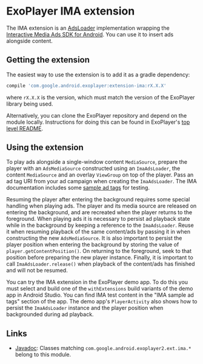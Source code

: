 # ExoPlayer IMA extension #

The IMA extension is an [AdsLoader][] implementation wrapping the
[Interactive Media Ads SDK for Android][IMA]. You can use it to insert ads
alongside content.

[IMA]: https://developers.google.com/interactive-media-ads/docs/sdks/android/
[AdsLoader]: https://google.github.io/ExoPlayer/doc/reference/index.html?com/google/android/exoplayer2/source/ads/AdsLoader.html

## Getting the extension ##

The easiest way to use the extension is to add it as a gradle dependency:

```gradle
compile 'com.google.android.exoplayer:extension-ima:rX.X.X'
```

where `rX.X.X` is the version, which must match the version of the ExoPlayer
library being used.

Alternatively, you can clone the ExoPlayer repository and depend on the module
locally. Instructions for doing this can be found in ExoPlayer's
[top level README][].

[top level README]: https://github.com/google/ExoPlayer/blob/release-v2/README.md

## Using the extension ##

To play ads alongside a single-window content `MediaSource`, prepare the player
with an `AdsMediaSource` constructed using an `ImaAdsLoader`, the content
`MediaSource` and an overlay `ViewGroup` on top of the player. Pass an ad tag
URI from your ad campaign when creating the `ImaAdsLoader`. The IMA
documentation includes some [sample ad tags][] for testing.

Resuming the player after entering the background requires some special handling
when playing ads. The player and its media source are released on entering the
background, and are recreated when the player returns to the foreground. When
playing ads it is necessary to persist ad playback state while in the background
by keeping a reference to the `ImaAdsLoader`. Reuse it when resuming playback of
the same content/ads by passing it in when constructing the new
`AdsMediaSource`. It is also important to persist the player position when
entering the background by storing the value of `player.getContentPosition()`.
On returning to the foreground, seek to that position before preparing the new
player instance. Finally, it is important to call `ImaAdsLoader.release()` when
playback of the content/ads has finished and will not be resumed.

You can try the IMA extension in the ExoPlayer demo app. To do this you must
select and build one of the `withExtensions` build variants of the demo app in
Android Studio. You can find IMA test content in the "IMA sample ad tags"
section of the app. The demo app's `PlayerActivity` also shows how to persist
the `ImaAdsLoader` instance and the player position when backgrounded during ad
playback.

[top level README]: https://github.com/google/ExoPlayer/blob/release-v2/README.md
[sample ad tags]: https://developers.google.com/interactive-media-ads/docs/sdks/android/tags

## Links ##

* [Javadoc][]: Classes matching `com.google.android.exoplayer2.ext.ima.*`
  belong to this module.

[Javadoc]: https://google.github.io/ExoPlayer/doc/reference/index.html

